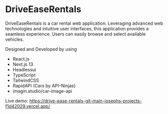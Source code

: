 # DriveEaseRentals

DriveEaseRentals is a car rental web application. 
Leveraging advanced web technologies and intuitive user interfaces, this application provides a seamless experience. 
Users can easily browse and select available vehicles. 

Designed and Developed by using
- React.js
- Next.js 13
- Headlessui
- TypeScript
- TailwindCSS
- RapidAPI (Cars by API-Ninjas)
- imagin.studio/car-image-api

Live demo:
https://drive-ease-rentals-git-main-josephs-projects-f1d42029.vercel.app/
